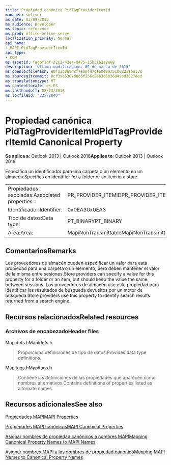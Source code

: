 ```yaml
---
title: Propiedad canónica PidTagProviderItemId
manager: soliver
ms.date: 03/09/2015
ms.audience: Developer
ms.topic: reference
ms.prod: office-online-server
localization_priority: Normal
api_name:
- MAPI.PidTagProviderItemId
api_type:
- COM
ms.assetid: fadbf1af-32c2-43ea-8475-15b31b2a9e68
description: 'Última modificación: 09 de marzo de 2015'
ms.openlocfilehash: e0f13b0b8d2f7eb6fd7ba60e9e351b62251aa13d
ms.sourcegitcommit: 0cf39e5382b8c6f236c8a63c6036849ed3527ded
ms.translationtype: MT
ms.contentlocale: es-ES
ms.lasthandoff: 08/23/2018
ms.locfileid: "22572840"
---
```

# <a name="pidtagprovideritemid-canonical-property"></a><span data-ttu-id="d437f-103">Propiedad canónica PidTagProviderItemId</span><span class="sxs-lookup"><span data-stu-id="d437f-103">PidTagProviderItemId Canonical Property</span></span>

  
  
<span data-ttu-id="d437f-104">**Se aplica a**: Outlook 2013 | Outlook 2016</span><span class="sxs-lookup"><span data-stu-id="d437f-104">**Applies to**: Outlook 2013 | Outlook 2016</span></span> 
  
<span data-ttu-id="d437f-105">Especifica un identificador para una carpeta o un elemento en un almacén.</span><span class="sxs-lookup"><span data-stu-id="d437f-105">Specifies an identifier for a folder or an item in a store.</span></span>
  
|||
|:-----|:-----|
|<span data-ttu-id="d437f-106">Propiedades asociadas:</span><span class="sxs-lookup"><span data-stu-id="d437f-106">Associated properties:</span></span>  <br/> |<span data-ttu-id="d437f-107">PR_PROVIDER_ITEMID</span><span class="sxs-lookup"><span data-stu-id="d437f-107">PR_PROVIDER_ITEMID</span></span>  <br/> |
|<span data-ttu-id="d437f-108">Identificador:</span><span class="sxs-lookup"><span data-stu-id="d437f-108">Identifier:</span></span>  <br/> |<span data-ttu-id="d437f-109">0x0EA3</span><span class="sxs-lookup"><span data-stu-id="d437f-109">0x0EA3</span></span>  <br/> |
|<span data-ttu-id="d437f-110">Tipo de datos:</span><span class="sxs-lookup"><span data-stu-id="d437f-110">Data type:</span></span>  <br/> |<span data-ttu-id="d437f-111">PT_BINARY</span><span class="sxs-lookup"><span data-stu-id="d437f-111">PT_BINARY</span></span>  <br/> |
|<span data-ttu-id="d437f-112">Área:</span><span class="sxs-lookup"><span data-stu-id="d437f-112">Area:</span></span>  <br/> |<span data-ttu-id="d437f-113">MapiNonTransmittable</span><span class="sxs-lookup"><span data-stu-id="d437f-113">MapiNonTransmittable</span></span>  <br/> |
   
## <a name="remarks"></a><span data-ttu-id="d437f-114">Comentarios</span><span class="sxs-lookup"><span data-stu-id="d437f-114">Remarks</span></span>

<span data-ttu-id="d437f-115">Los proveedores de almacén pueden especificar un valor para esta propiedad para una carpeta o un elemento, pero deben mantener el valor de la misma entre sesiones.</span><span class="sxs-lookup"><span data-stu-id="d437f-115">Store providers can specify a value for this property for a folder or an item, but should keep the value the same between sessions.</span></span> <span data-ttu-id="d437f-116">Los proveedores de almacén use esta propiedad para identificar los resultados de búsqueda devueltos por un motor de búsqueda.</span><span class="sxs-lookup"><span data-stu-id="d437f-116">Store providers use this property to identify search results returned from a search engine.</span></span>
  
## <a name="related-resources"></a><span data-ttu-id="d437f-117">Recursos relacionados</span><span class="sxs-lookup"><span data-stu-id="d437f-117">Related resources</span></span>

### <a name="header-files"></a><span data-ttu-id="d437f-118">Archivos de encabezado</span><span class="sxs-lookup"><span data-stu-id="d437f-118">Header files</span></span>

<span data-ttu-id="d437f-119">Mapidefs.h</span><span class="sxs-lookup"><span data-stu-id="d437f-119">Mapidefs.h</span></span>
  
> <span data-ttu-id="d437f-120">Proporciona definiciones de tipo de datos.</span><span class="sxs-lookup"><span data-stu-id="d437f-120">Provides data type definitions.</span></span>
    
<span data-ttu-id="d437f-121">Mapitags.h</span><span class="sxs-lookup"><span data-stu-id="d437f-121">Mapitags.h</span></span>
  
> <span data-ttu-id="d437f-122">Contiene las definiciones de las propiedades que aparecen como nombres alternativos.</span><span class="sxs-lookup"><span data-stu-id="d437f-122">Contains definitions of properties listed as alternate names.</span></span>
    
## <a name="see-also"></a><span data-ttu-id="d437f-123">Recursos adicionales</span><span class="sxs-lookup"><span data-stu-id="d437f-123">See also</span></span>



[<span data-ttu-id="d437f-124">Propiedades MAPI</span><span class="sxs-lookup"><span data-stu-id="d437f-124">MAPI Properties</span></span>](mapi-properties.md)
  
[<span data-ttu-id="d437f-125">Propiedades MAPI canónicas</span><span class="sxs-lookup"><span data-stu-id="d437f-125">MAPI Canonical Properties</span></span>](mapi-canonical-properties.md)
  
[<span data-ttu-id="d437f-126">Asignar nombres de propiedad canónicos a nombres MAPI</span><span class="sxs-lookup"><span data-stu-id="d437f-126">Mapping Canonical Property Names to MAPI Names</span></span>](mapping-canonical-property-names-to-mapi-names.md)
  
[<span data-ttu-id="d437f-127">Asignar nombres MAPI a los nombres de propiedad canónico</span><span class="sxs-lookup"><span data-stu-id="d437f-127">Mapping MAPI Names to Canonical Property Names</span></span>](mapping-mapi-names-to-canonical-property-names.md)

